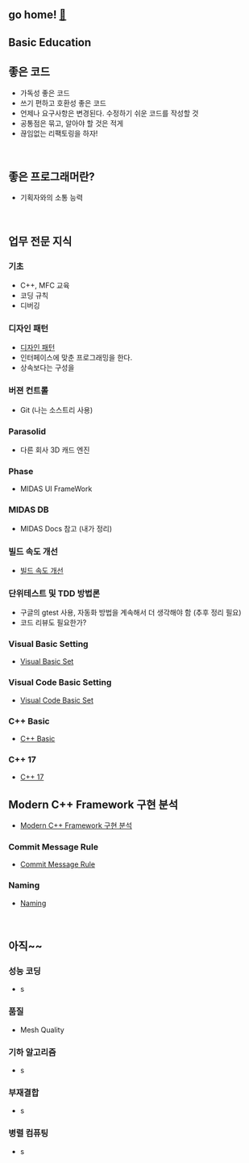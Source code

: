 
## go home! [:house_with_garden:](https://github.com/wnsgml972/midas_log)

## Basic Education

## 좋은 코드

 * 가독성 좋은 코드
 * 쓰기 편하고 호환성 좋은 코드
 * 언제나 요구사항은 변경된다. 수정하기 쉬운 코드를 작성할 것
 * 공통점은 묶고, 알아야 할 것은 적게
 * 끊임없는 리팩토링을 하자!

<br/>

## 좋은 프로그래머란?

 * 기획자와의 소통 능력


<br/>

## 업무 전문 지식

### 기초
 * C++, MFC 교육
 * 코딩 규칙
 * 디버깅

### 디자인 패턴
 * [디자인 패턴](./DesignPattern.md)
 * 인터페이스에 맞춘 프로그래밍을 한다.
 * 상속보다는 구성을

### 버젼 컨트롤
 * Git (나는 소스트리 사용)

### Parasolid
 * 다른 회사 3D 캐드 엔진

### Phase
 * MIDAS UI FrameWork

### MIDAS DB
 * MIDAS Docs 참고 (내가 정리)

### 빌드 속도 개선
 * [빌드 속도 개선](./Build.md)

### 단위테스트 및 TDD 방법론
 * 구글의 gtest 사용, 자동화 방법을 계속해서 더 생각해야 함 (추후 정리 필요)
 * 코드 리뷰도 필요한가?

### Visual Basic Setting

* [Visual Basic Set](./VisualBasicSet.md)

### Visual Code Basic Setting

* [Visual Code Basic Set](./VisualCodeBasicSet.md)

### C++ Basic

* [C++ Basic](./CppBasic.md)

### C++ 17

* [C++ 17](./cpp17.md)

## Modern C++ Framework 구현 분석

* [Modern C++ Framework 구현 분석](/contents/BasicEducation/framework.md)

### Commit Message Rule

* [Commit Message Rule](./commit.md)

### Naming

* [Naming](/contents/BasicEducation/Naming.md)

<br/>

## 아직~~

### 성능 코딩
 * s

### 품질
  * Mesh Quality

### 기하 알고리즘
 * s

### 부재결합
 * s

### 병렬 컴퓨팅
 * s
